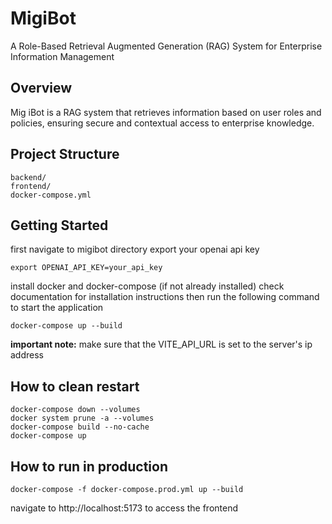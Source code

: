 
# MigiBot

A Role-Based Retrieval Augmented Generation (RAG) System for Enterprise Information Management

## Overview
Mig iBot is a RAG system that retrieves information based on user roles and policies, ensuring secure and contextual access to enterprise knowledge.

## Project Structure

```
backend/
frontend/
docker-compose.yml
```

## Getting Started

first navigate to migibot directory
export your openai api key

```
export OPENAI_API_KEY=your_api_key
```

install docker and docker-compose (if not already installed) check documentation for installation instructions
then run the following command to start the application
```
docker-compose up --build 
```

**important note:** make sure that the VITE_API_URL is set to the server's ip address

## How to clean restart 
```
docker-compose down --volumes
docker system prune -a --volumes
docker-compose build --no-cache
docker-compose up
```

## How to run in production
```
docker-compose -f docker-compose.prod.yml up --build
```

navigate to http://localhost:5173 to access the frontend
